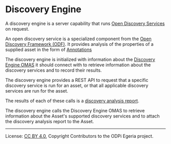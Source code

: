 <!-- SPDX-License-Identifier: CC-BY-4.0 -->
<!-- Copyright Contributors to the ODPi Egeria project. -->

# Discovery Engine

A discovery engine is a server capability that runs
[Open Discovery Services](../../frameworks/open-discovery-framework/docs/discovery-service.md) on request.

An open discovery service is a specialized component from the
[Open Discovery Framework (ODF)](../../frameworks/open-discovery-framework/docs).
It provides analysis of the properties of a supplied asset in the form of
[Annotations](../../frameworks/open-discovery-framework/docs/discovery-annotation.md)

The discovery engine is initialized with information about the
[Discovery Engine OMAS](../../access-services/discovery-engine) it should connect with to
retrieve information about the discovery services and to record their results.

The discovery engine provides a REST API to request that a specific discovery service is run for an asset, or
that all applicable discovery services are run for the asset.

The results of each of these
calls is a [discovery analysis report](../../frameworks/open-discovery-framework/docs/discovery-analysis-report.md).

The discovery engine calls the Discovery Engine OMAS to retrieve information about the Asset's supported discovery
services and to attach the discovery analysis report to the Asset.

----
License: [CC BY 4.0](https://creativecommons.org/licenses/by/4.0/),
Copyright Contributors to the ODPi Egeria project.